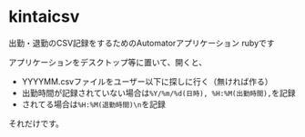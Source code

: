 # kintaicsv
出勤・退勤のCSV記録をするためのAutomatorアプリケーション
rubyです

アプリケーションをデスクトップ等に置いて、開くと、
- YYYYMM.csvファイルをユーザー以下に探しに行く（無ければ作る）
- 出勤時間が記録されていない場合は`%Y/%m/%d(日時), %H:%M(出勤時間),`を記録
- されてる場合は`%H:%M(退勤時間)\n`を記録

それだけです。
